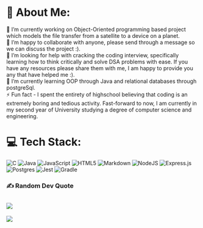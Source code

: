 # 💫 About Me:
🔭 I’m currently working on Object-Oriented programming based project which models the file transfer from a satellite to a device on a planet.<br>👯 I’m happy to collaborate with anyone, please send through a message so we can discuss the project :).<br>🤝 I’m looking for help with cracking the coding interview, specifically learning how to think critically and solve DSA problems with ease. If you have any resources please share them with me, I am happy to provide you any that have helped me :).<br>🌱 I’m currently learning OOP through Java and relational databases through postgreSql.<br>⚡ Fun fact - I spent the entirety of highschool believing that coding is an extremely boring and tedious activity. Fast-forward to now, I am currently in my second year of University studying a degree of computer science and engineering. 


# 💻 Tech Stack:
![C](https://img.shields.io/badge/c-%2300599C.svg?style=for-the-badge&logo=c&logoColor=white) ![Java](https://img.shields.io/badge/java-%23ED8B00.svg?style=for-the-badge&logo=openjdk&logoColor=white) ![JavaScript](https://img.shields.io/badge/javascript-%23323330.svg?style=for-the-badge&logo=javascript&logoColor=%23F7DF1E) ![HTML5](https://img.shields.io/badge/html5-%23E34F26.svg?style=for-the-badge&logo=html5&logoColor=white) ![Markdown](https://img.shields.io/badge/markdown-%23000000.svg?style=for-the-badge&logo=markdown&logoColor=white) ![NodeJS](https://img.shields.io/badge/node.js-6DA55F?style=for-the-badge&logo=node.js&logoColor=white) ![Express.js](https://img.shields.io/badge/express.js-%23404d59.svg?style=for-the-badge&logo=express&logoColor=%2361DAFB) ![Postgres](https://img.shields.io/badge/postgres-%23316192.svg?style=for-the-badge&logo=postgresql&logoColor=white) ![Jest](https://img.shields.io/badge/-jest-%23C21325?style=for-the-badge&logo=jest&logoColor=white) ![Gradle](https://img.shields.io/badge/Gradle-02303A.svg?style=for-the-badge&logo=Gradle&logoColor=white)

### ✍️ Random Dev Quote
![](https://quotes-github-readme.vercel.app/api?type=horizontal&theme=radical)
---
[![](https://visitcount.itsvg.in/api?id=mrspedd&icon=0&color=0)](https://visitcount.itsvg.in)

<!-- Proudly created with GPRM ( https://gprm.itsvg.in ) -->
